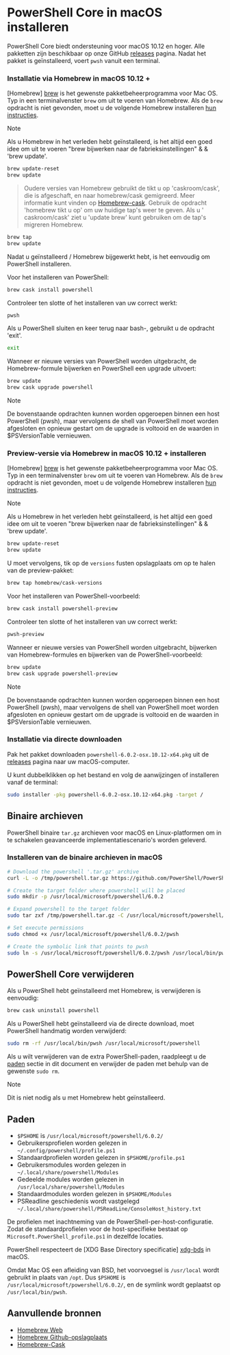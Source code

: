# <a name="installing-powershell-core-on-macos"></a>PowerShell Core in macOS installeren

PowerShell Core biedt ondersteuning voor macOS 10.12 en hoger.
Alle pakketten zijn beschikbaar op onze GitHub [releases][] pagina.
Nadat het pakket is geïnstalleerd, voert `pwsh` vanuit een terminal.

### <a name="installation-via-homebrew-on-macos-1012"></a>Installatie via Homebrew in macOS 10.12 +

[Homebrew] [ brew] is het gewenste pakketbeheerprogramma voor Mac OS.
Typ in een terminalvenster `brew` om uit te voeren van Homebrew.  Als de `brew` opdracht is niet gevonden, moet u de volgende Homebrew installeren [hun instructies][brew].

> [!NOTE]
> Als u Homebrew in het verleden hebt geïnstalleerd, is het altijd een goed idee om uit te voeren "brew bijwerken naar de fabrieksinstellingen" & & 'brew update'.
```sh
brew update-reset
brew update
```

> Oudere versies van Homebrew gebruikt de tikt u op 'caskroom/cask', die is afgeschaft, en naar homebrew/cask gemigreerd.  Meer informatie kunt vinden op [Homebrew-cask][cask]. Gebruik de opdracht 'homebrew tikt u op' om uw huidige tap's weer te geven.  Als u ' caskroom/cask' ziet u 'update brew' kunt gebruiken om de tap's migreren Homebrew.

```sh
brew tap
brew update
```

Nadat u geïnstalleerd / Homebrew bijgewerkt hebt, is het eenvoudig om PowerShell installeren.

Voor het installeren van PowerShell:

```sh
brew cask install powershell
```

Controleer ten slotte of het installeren van uw correct werkt:

```sh
pwsh
```

Als u PowerShell sluiten en keer terug naar bash-, gebruikt u de opdracht 'exit'. 
```sh
exit
```

Wanneer er nieuwe versies van PowerShell worden uitgebracht, de Homebrew-formule bijwerken en PowerShell een upgrade uitvoert:

```sh
brew update
brew cask upgrade powershell
```

> [!NOTE]
> De bovenstaande opdrachten kunnen worden opgeroepen binnen een host PowerShell (pwsh), maar vervolgens de shell van PowerShell moet worden afgesloten en opnieuw gestart om de upgrade is voltooid en de waarden in $PSVersionTable vernieuwen.

### <a name="installing-preview-via-homebrew-on-macos-1012"></a>Preview-versie via Homebrew in macOS 10.12 + installeren

[Homebrew] [ brew] is het gewenste pakketbeheerprogramma voor Mac OS.
Typ in een terminalvenster `brew` om uit te voeren van Homebrew.  Als de `brew` opdracht is niet gevonden, moet u de volgende Homebrew installeren [hun instructies][brew].

> [!NOTE]
> Als u Homebrew in het verleden hebt geïnstalleerd, is het altijd een goed idee om uit te voeren "brew bijwerken naar de fabrieksinstellingen" & & 'brew update'.
```sh
brew update-reset
brew update
```

U moet vervolgens, tik op de `versions` fusten opslagplaats om op te halen van de preview-pakket:

```sh
brew tap homebrew/cask-versions
```

Voor het installeren van PowerShell-voorbeeld:

```sh
brew cask install powershell-preview
```

Controleer ten slotte of het installeren van uw correct werkt:

```sh
pwsh-preview
```

Wanneer er nieuwe versies van PowerShell worden uitgebracht, bijwerken van Homebrew-formules en bijwerken van de PowerShell-voorbeeld:

```sh
brew update
brew cask upgrade powershell-preview
```

> [!NOTE]
> De bovenstaande opdrachten kunnen worden opgeroepen binnen een host PowerShell (pwsh), maar vervolgens de shell van PowerShell moet worden afgesloten en opnieuw gestart om de upgrade is voltooid en de waarden in $PSVersionTable vernieuwen.

### <a name="installation-via-direct-download"></a>Installatie via directe downloaden

Pak het pakket downloaden `powershell-6.0.2-osx.10.12-x64.pkg` uit de [releases][] pagina naar uw macOS-computer.

U kunt dubbelklikken op het bestand en volg de aanwijzingen of installeren vanaf de terminal:

```sh
sudo installer -pkg powershell-6.0.2-osx.10.12-x64.pkg -target /
```

## <a name="binary-archives"></a>Binaire archieven

PowerShell binaire `tar.gz` archieven voor macOS en Linux-platformen om in te schakelen geavanceerde implementatiescenario's worden geleverd.

### <a name="installing-binary-archives-on-macos"></a>Installeren van de binaire archieven in macOS

```sh
# Download the powershell '.tar.gz' archive
curl -L -o /tmp/powershell.tar.gz https://github.com/PowerShell/PowerShell/releases/download/v6.0.2/powershell-6.0.2-osx-x64.tar.gz

# Create the target folder where powershell will be placed
sudo mkdir -p /usr/local/microsoft/powershell/6.0.2

# Expand powershell to the target folder
sudo tar zxf /tmp/powershell.tar.gz -C /usr/local/microsoft/powershell/6.0.2

# Set execute permissions
sudo chmod +x /usr/local/microsoft/powershell/6.0.2/pwsh

# Create the symbolic link that points to pwsh
sudo ln -s /usr/local/microsoft/powershell/6.0.2/pwsh /usr/local/bin/pwsh
```

## <a name="uninstalling-powershell-core"></a>PowerShell Core verwijderen

Als u PowerShell hebt geïnstalleerd met Homebrew, is verwijderen is eenvoudig:

```sh
brew cask uninstall powershell
```

Als u PowerShell hebt geïnstalleerd via de directe download, moet PowerShell handmatig worden verwijderd:

```sh
sudo rm -rf /usr/local/bin/pwsh /usr/local/microsoft/powershell
```

Als u wilt verwijderen van de extra PowerShell-paden, raadpleegt u de [paden][] sectie in dit document en verwijder de paden met behulp van de gewenste `sudo rm`.

> [!NOTE]
> Dit is niet nodig als u met Homebrew hebt geïnstalleerd.

[Paden]:#paths

## <a name="paths"></a>Paden

* `$PSHOME` is `/usr/local/microsoft/powershell/6.0.2/`
* Gebruikersprofielen worden gelezen in `~/.config/powershell/profile.ps1`
* Standaardprofielen worden gelezen in `$PSHOME/profile.ps1`
* Gebruikersmodules worden gelezen in `~/.local/share/powershell/Modules`
* Gedeelde modules worden gelezen in `/usr/local/share/powershell/Modules`
* Standaardmodules worden gelezen in `$PSHOME/Modules`
* PSReadline geschiedenis wordt vastgelegd `~/.local/share/powershell/PSReadLine/ConsoleHost_history.txt`

De profielen met inachtneming van de PowerShell-per-host-configuratie.
Zodat de standaardprofielen voor de host-specifieke bestaat op `Microsoft.PowerShell_profile.ps1` in dezelfde locaties.

PowerShell respecteert de [XDG Base Directory specificatie] [ xdg-bds] in macOS.

Omdat Mac OS een afleiding van BSD, het voorvoegsel is `/usr/local` wordt gebruikt in plaats van `/opt`.
Dus `$PSHOME` is `/usr/local/microsoft/powershell/6.0.2/`, en de symlink wordt geplaatst op `/usr/local/bin/pwsh`.

## <a name="additional-resources"></a>Aanvullende bronnen

* [Homebrew Web][brew]
* [Homebrew Github-opslagplaats][GitHub]
* [Homebrew-Cask][cask]


[brew]: http://brew.sh/
[GitHub]: https://github.com/Homebrew
[Cask]: https://github.com/Homebrew/homebrew-cask
[releases]: https://github.com/PowerShell/PowerShell/releases/latest
[xdg-bds]: https://specifications.freedesktop.org/basedir-spec/basedir-spec-latest.html
